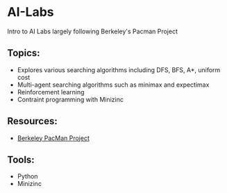 # AI-Labs
Intro to AI Labs largely following Berkeley's Pacman Project

## Topics:
* Explores various searching algorithms including DFS, BFS, A*, uniform cost
* Multi-agent searching algorithms such as minimax and expectimax
* Reinforcement learning
* Contraint programming with Minizinc

## Resources:
* [Berkeley PacMan Project](http://ai.berkeley.edu/project_overview.html)

## Tools:
* Python
* Minizinc
